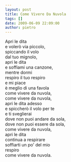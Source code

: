 ```yaml
---
layout: post
title: Come Vivere Da Nuvola
tags: []
date: 2009-06-09 22:09:00
author: pietro
---
```

Apri le dita<br/>e volerò via piccolo,<br/>spiccando il volo<br/>dal tuo mignolo,<br/>apri le dita<br/>e soffiami una canzone,<br/>mentre dormi<br/>respiro il tuo respiro<br/>e mi piace<br/>è meglio di una favola<br/>come vivere da nuvola,<br/>come vivere da nuvola,<br/>apri le dita adesso<br/>e spiccherò il volo per te<br/>e ti sveglierai<br/>dove non puoi andare da sola,<br/>dove non puoi essere da sola,<br/>come vivere da nuvola,<br/>apri le dita<br/>continua a respirare<br/>soffiarti un po' del mio<br/>respiro<br/>come vivere da nuvola.
